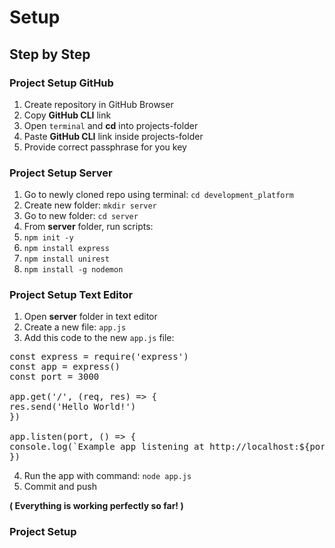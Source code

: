 # Setup 
## Step by Step


### Project Setup GitHub 
1. Create repository in GitHub Browser
2. Copy **GitHub CLI** link
3. Open `terminal` and **cd** into projects-folder
4. Paste **GitHub CLI** link inside projects-folder
5. Provide correct passphrase for you key

### Project Setup Server
1. Go to newly cloned repo using terminal: `cd development_platform`
2. Create new folder: `mkdir server`
3. Go to new folder: `cd server`
4. From **server** folder, run scripts:
5. `npm init -y`
6. `npm install express`
7. `npm install unirest`
8. `npm install -g nodemon`

### Project Setup Text Editor
1. Open **server** folder in text editor 
2. Create a new file: `app.js`
3. Add this code to the new `app.js` file: 
<pre>const express = require('express')
const app = express()
const port = 3000

app.get('/', (req, res) => {
res.send('Hello World!')
})

app.listen(port, () => {
console.log(`Example app listening at http://localhost:${port}`)
})</pre>

4. Run the app with command: `node app.js`
5. Commit and push 

**( Everything is working perfectly so far! )**



### Project Setup